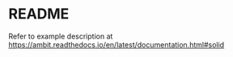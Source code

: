 # README #

Refer to example description at https://ambit.readthedocs.io/en/latest/documentation.html#solid
